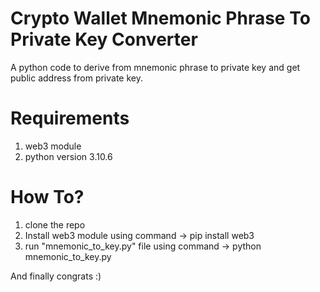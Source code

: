 # Crypto Wallet Mnemonic Phrase To Private Key Converter
A python code to derive from mnemonic phrase to private key and get public address from private key.

# Requirements

1. web3 module
2. python version 3.10.6


# How To?

1. clone the repo
2. Install web3 module using command -> pip install web3
3. run "mnemonic_to_key.py" file using command -> python mnemonic_to_key.py



And finally congrats :)


